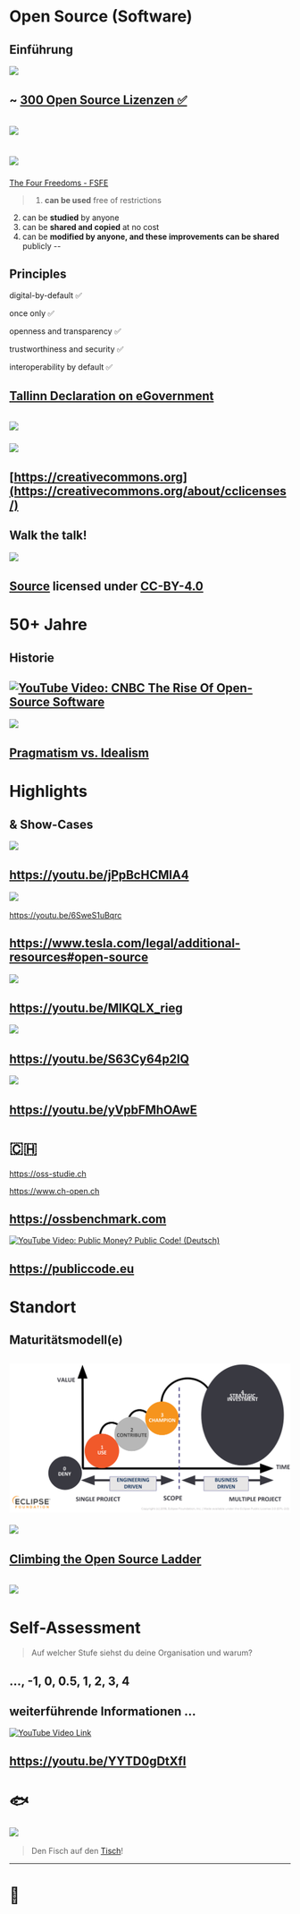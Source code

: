 # Open Source (Software)
Einführung
--
[![](https://upload.wikimedia.org/wikipedia/commons/thumb/e/eb/Open_Source_Initiative.svg/366px-Open_Source_Initiative.svg.png)](https://opensource.org/osd/)

~ [300 Open Source Lizenzen ✅](https://opensource.org/licenses/)
--
![](https://github.com/todogroup/ospo-career-path/raw/main/OSPO-101/module5/license-categories.png)
--
![](https://github.com/digital-sustainability/module-eoss-ospo101/raw/main/module5/questions.png)
--
[The Four Freedoms - FSFE](https://fsfe.org/freesoftware/freesoftware.en.html)

> 1. **can be used** free of restrictions 
  2. can be **studied** by anyone
  3. can be **shared and copied** at no cost
  4. can be **modified by anyone, and these improvements can be shared** publicly
--
## Principles

digital-by-default ✅

once only ✅

openness and transparency ✅

trustworthiness and security ✅

interoperability by default ✅

[Tallinn Declaration on eGovernment](https://www.admin.ch/gov/de/start/dokumentation/medienmitteilungen.msg-id-68342.html)
--
[![](https://upload.wikimedia.org/wikipedia/commons/c/c7/121212_2_OpenSwissKnife.png)](https://commons.wikimedia.org/wiki/File:121212_2_OpenSwissKnife.png)
--
[![](https://upload.wikimedia.org/wikipedia/commons/thumb/e/ea/CC_License_Overview_Matrix.jpg/600px-CC_License_Overview_Matrix.jpg)](https://commons.wikimedia.org/wiki/File:CC_License_Overview_Matrix.jpg)

[https://creativecommons.org](https://creativecommons.org/about/cclicenses/)
--
<!-- .element: data-background-color="SeaGreen" -->

## Walk the talk!

![](http://api.qrserver.com/v1/create-qr-code/?color=000000&bgcolor=FFFFFF&data=https%3A%2F%2Fgithub.com%2Fdigital-sustainability%2Fcas-pst&qzone=0&margin=0&size=400x400&ecc=L)

[Source](https://github.com/digital-sustainability/cas-pst) licensed under [CC-BY-4.0](https://creativecommons.org/licenses/by/4.0/)
---
# 50+ Jahre
Historie
--
[![YouTube Video: CNBC The Rise Of Open-Source Software](https://img.youtube.com/vi/SpeDK1TPbew/0.jpg)](https://youtu.be/SpeDK1TPbew?t=135)
--
[![](https://images.unsplash.com/photo-1553484771-cc0d9b8c2b33?ixlib=rb-4.0.3&ixid=M3wxMjA3fDB8MHxwaG90by1wYWdlfHx8fGVufDB8fHx8fA%3D%3D&auto=format&fit=crop&w=800&q=80)](https://unsplash.com/de/fotos/WtXcbWXK_ww)

[Pragmatism vs. Idealism](https://github.com/todogroup/ospo-career-path/blob/main/OSPO-101/module1/README.md#pragmatism-vs-idealism)
---
# Highlights
 & Show-Cases
--
![](https://artwork.aswf.io/other/aswf/logo/black/aswf-logo-black.png)

https://youtu.be/jPpBcHCMlA4
--
![](https://upload.wikimedia.org/wikipedia/commons/thumb/b/bd/Tesla_Motors.svg/186px-Tesla_Motors.svg.png)

https://youtu.be/6SweS1uBqrc

https://www.tesla.com/legal/additional-resources#open-source
--
![](https://opensourceseeds.org/sites/all/themes/progressive/img/oss-logo-k.svg)

https://youtu.be/MlKQLX_rieg
--
![](https://upload.wikimedia.org/wikipedia/en/c/c7/Open_Source_Ecology_%28logo%29.png)

https://youtu.be/S63Cy64p2lQ
--
![](https://upload.wikimedia.org/wikipedia/commons/b/b5/Linux_Foundation_logo.png)

https://youtu.be/yVpbFMhOAwE
--
# 🇨🇭

https://oss-studie.ch

https://www.ch-open.ch

https://ossbenchmark.com
--
[![YouTube Video: Public Money? Public Code! (Deutsch)](https://img.youtube.com/vi/_s9_rRLlmEA/0.jpg)](https://youtu.be/_s9_rRLlmEA)

https://publiccode.eu
---
# Standort
Maturitätsmodell(e)
--
![](https://github.com/baloise/open-source/raw/main/docs/arc42/images/os-maturity-model.png)
--
![](https://github.com/todogroup/ospo-career-path/raw/main/OSPO-101/module2/os-ladder.png)

[Climbing the Open Source Ladder](https://github.com/todogroup/ospo-career-path/blob/main/OSPO-101/module2/README.md#climbing-the-open-source-ladder)
--
![](https://github.com/digital-sustainability/module-eoss-ospo101/raw/main/module2/involvement-over-time.png)
--
<!-- .element: data-background-color="SeaGreen" -->

# Self-Assessment

> Auf welcher Stufe siehst du deine Organisation und warum?

..., -1, **0, 0.5, 1, 2, 3, 4**
--
<!-- .element: data-background-color="lightblue" -->

**weiterführende Informationen ...** 
--
[![YouTube Video Link](https://img.youtube.com/vi/YYTD0gDtXfI/0.jpg)](https://youtu.be/YYTD0gDtXfI)

https://youtu.be/YYTD0gDtXfI
---
# 🐟

![](http://api.qrserver.com/v1/create-qr-code/?color=000000&amp;bgcolor=FFFFFF&amp;data=https%3A%2F%2Fetherpad.wikimedia.org%2Fp%2Fbfh-cas-pst-modul-5-fish&amp;qzone=1&amp;margin=0&amp;size=300x300&amp;ecc=L)

> Den Fisch auf den [Tisch](https://etherpad.wikimedia.org/p/bfh-cas-pst-modul-5-fish)!
---
# 🥗
